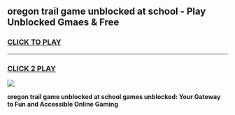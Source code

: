 
## oregon trail game unblocked at school - Play Unblocked Gmaes & Free
<h3>
<a href="https://news.freeplayer.one?title=oregon_trail_game_unblocked_at_school&ref=16F">CLICK TO PLAY</a></h3>
<hr>

<h3>
<a href="https://news.freeplayer.one?title=oregon_trail_game_unblocked_at_school&ref=16F">CLICK 2 PLAY</a>
  
</h3>

<a href="https://news.freeplayer.one?title=oregon_trail_game_unblocked_at_school&ref=16F/"><img src="https://clearcache.store/games.png"></a>


**oregon trail game unblocked at school games unblocked: Your Gateway to Fun and Accessible Online Gaming**
